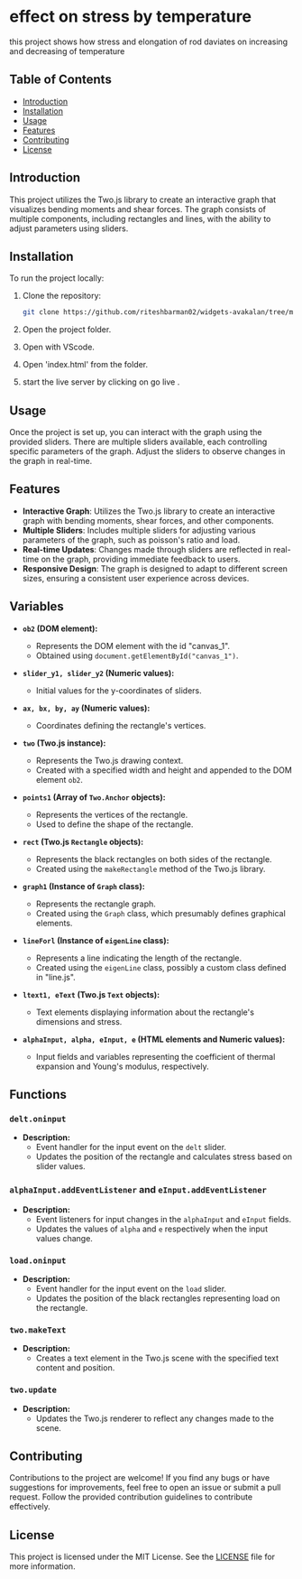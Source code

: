 # effect on stress by temperature
this project shows how stress and elongation of rod  daviates on increasing and decreasing of temperature 

## Table of Contents
- [Introduction](#introduction)
- [Installation](#installation)
- [Usage](#usage)
- [Features](#features)
- [Contributing](#contributing)
- [License](#license)

## Introduction

This project utilizes the Two.js library to create an interactive graph that visualizes bending moments and shear forces. The graph consists of multiple components, including rectangles and lines, with the ability to adjust parameters using sliders.

## Installation

To run the project locally:

1. Clone the repository:
    ```bash
    git clone https://github.com/riteshbarman02/widgets-avakalan/tree/master/widget03-viscosity
    ```

2. Open the project folder.

3. Open with VScode.

4. Open 'index.html' from the folder.

5. start the live server by clicking on go live .

## Usage

Once the project is set up, you can interact with the graph using the provided sliders. There are multiple sliders available, each controlling specific parameters of the graph. Adjust the sliders to observe changes in the graph in real-time.

## Features

- **Interactive Graph**: Utilizes the Two.js library to create an interactive graph with bending moments, shear forces, and other components.
- **Multiple Sliders**: Includes multiple sliders for adjusting various parameters of the graph, such as poisson's ratio and load.
- **Real-time Updates**: Changes made through sliders are reflected in real-time on the graph, providing immediate feedback to users.
- **Responsive Design**: The graph is designed to adapt to different screen sizes, ensuring a consistent user experience across devices.

## Variables

- **`ob2` (DOM element):**
   - Represents the DOM element with the id "canvas_1".
   - Obtained using `document.getElementById("canvas_1")`.

- **`slider_y1, slider_y2` (Numeric values):**
   - Initial values for the y-coordinates of sliders.

- **`ax, bx, by, ay` (Numeric values):**
   - Coordinates defining the rectangle's vertices.

- **`two` (Two.js instance):**
   - Represents the Two.js drawing context.
   - Created with a specified width and height and appended to the DOM element `ob2`.

- **`points1` (Array of `Two.Anchor` objects):**
   - Represents the vertices of the rectangle.
   - Used to define the shape of the rectangle.

- **`rect` (Two.js `Rectangle` objects):**
   - Represents the black rectangles on both sides of the rectangle.
   - Created using the `makeRectangle` method of the Two.js library.

- **`graph1` (Instance of `Graph` class):**
   - Represents the rectangle graph.
   - Created using the `Graph` class, which presumably defines graphical elements.

- **`lineForl` (Instance of `eigenLine` class):**
   - Represents a line indicating the length of the rectangle.
   - Created using the `eigenLine` class, possibly a custom class defined in "line.js".

- **`ltext1, eText` (Two.js `Text` objects):**
   - Text elements displaying information about the rectangle's dimensions and stress.

- **`alphaInput, alpha, eInput, e` (HTML elements and Numeric values):**
   - Input fields and variables representing the coefficient of thermal expansion and Young's modulus, respectively.

## Functions

### `delt.oninput`
- **Description:**
  - Event handler for the input event on the `delt` slider.
  - Updates the position of the rectangle and calculates stress based on slider values.
  
### `alphaInput.addEventListener` and `eInput.addEventListener`
- **Description:**
  - Event listeners for input changes in the `alphaInput` and `eInput` fields.
  - Updates the values of `alpha` and `e` respectively when the input values change.

### `load.oninput`
- **Description:**
  - Event handler for the input event on the `load` slider.
  - Updates the position of the black rectangles representing load on the rectangle.

### `two.makeText`
- **Description:**
  - Creates a text element in the Two.js scene with the specified text content and position.

### `two.update`
- **Description:**
  - Updates the Two.js renderer to reflect any changes made to the scene.



## Contributing

Contributions to the project are welcome! If you find any bugs or have suggestions for improvements, feel free to open an issue or submit a pull request. Follow the provided contribution guidelines to contribute effectively.

## License

This project is licensed under the MIT License. See the [LICENSE](LICENSE) file for more information.
